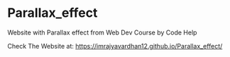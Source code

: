 # Parallax_effect
Website with Parallax effect from Web Dev Course by Code Help

Check The Website at: https://imrajyavardhan12.github.io/Parallax_effect/
